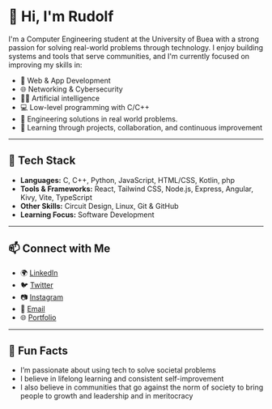 # 👋 Hi, I'm Rudolf

I'm a Computer Engineering student at the University of Buea with a strong passion for solving real-world problems through technology. I enjoy building systems and tools that serve communities, and I'm currently focused on improving my skills in:

- 🔧 Web & App Development  
- 🌐 Networking & Cybersecurity  
- 🧑‍💻 Artificial intelligence 
- 💻 Low-level programming with C/C++  
- 🚀 Engineering solutions in real world problems.
- 🧠 Learning through projects, collaboration, and continuous improvement  

---

## 🚀 Tech Stack

- **Languages:** C, C++, Python, JavaScript, HTML/CSS, Kotlin, php
- **Tools & Frameworks:** React, Tailwind CSS, Node.js, Express, Angular, Kivy, Vite, TypeScript
- **Other Skills:** Circuit Design, Linux, Git & GitHub  
- **Learning Focus:** Software Development

---



## 📫 Connect with Me

- 🌍 [LinkedIn](https://linkedin.com/grairudolf)
- 🐦 [Twitter](https://twitter.com/grai_rudolf)
- 📷 [Instagram](https://www.instagram.com/grairudolf)
- 💌 [Email](rtech777r@gmail.com) 
- 🌐 [Portfolio](https://myportfolio-iota-roan.vercel.app)

---

## 📌 Fun Facts

- I’m passionate about using tech to solve societal problems  
- I believe in lifelong learning and consistent self-improvement
- I also believe in communities that go against the norm of society to bring people to growth and leadership and in meritocracy 
